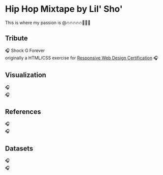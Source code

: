 # Hip Hop Mixtape by Lil' Sho'
This is where my passion is @🔥🔥🔥🔥🔥💯💯💯

## Tribute
🎧 Shock G Forever <br>
originally a HTML/CSS exercise for [Responsive Web Design Certification](https://www.freecodecamp.org/certification/fccdb1bf50b-431a-4af2-960b-30caab9d3de5/responsive-web-design) 
🎧 <br>

## Visualization
🎧 <br>
🎧 <br>

## References
🎧 <br>
🎧 <br>

## Datasets
🎧 <br>
🎧 <br>
##
